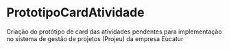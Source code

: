 # PrototipoCardAtividade

Criação do protótipo de card das atividades pendentes para implementação no sistema de gestão de projetos (Projeu) da empresa Eucatur
